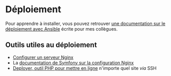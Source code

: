 # Déploiement

Pour apprendre à installer, vous pouvez retrouver [une documentation sur le déploiement avec Ansible](https://e-vinrude.drakolab.fr/cookbooks/firstTimeDeploy.html) écrite pour mes collègues.

## Outils utiles au déploiement

- [Configurer un serveur Nginx](https://e-vinrude.drakolab.fr/snippets/adminSys/nginx.html)
- La [documentation de Symfony sur la configuration Nginx](https://symfony.com/doc/current/setup/web_server_configuration.html#nginx)
- [Deployer, outil PHP pour mettre en ligne](https://deployer.org/) n'importe quel site *via* SSH

